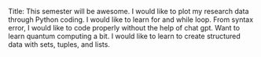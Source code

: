 Title: This semester will be awesome.
I would like to plot my research data through Python coding.
I would like to learn for and while loop. 
From syntax error, I would like to code properly without the help of chat gpt.
Want to learn quantum computing a bit.
I would like to learn to create structured data with sets, tuples, and lists.
